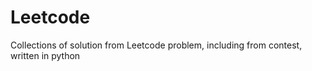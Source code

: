 # Leetcode
Collections of solution from Leetcode problem, including from contest,  written in python
